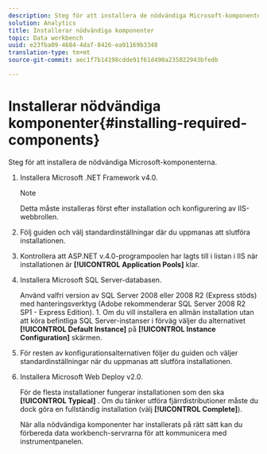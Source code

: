 ```yaml
---
description: Steg för att installera de nödvändiga Microsoft-komponenterna.
solution: Analytics
title: Installerar nödvändiga komponenter
topic: Data workbench
uuid: e23fba09-4684-4daf-8426-ea91169b3348
translation-type: tm+mt
source-git-commit: aec1f7b14198cdde91f61d490a235022943bfedb

---
```



# Installerar nödvändiga komponenter{#installing-required-components}

Steg för att installera de nödvändiga Microsoft-komponenterna.

1. Installera Microsoft .NET Framework v4.0.

   >[!NOTE]
   >
   >Detta måste installeras först efter installation och konfigurering av IIS-webbrollen.

1. Följ guiden och välj standardinställningar där du uppmanas att slutföra installationen.
1. Kontrollera att ASP.NET v.4.0-programpoolen har lagts till i listan i IIS när installationen är **[!UICONTROL Application Pools]** klar.
1. Installera Microsoft SQL Server-databasen.

   Använd valfri version av SQL Server 2008 eller 2008 R2 (Express stöds) med hanteringsverktyg (Adobe rekommenderar SQL Server 2008 R2 SP1 - Express Edition). 1. Om du vill installera en allmän installation utan att köra befintliga SQL Server-instanser i förväg väljer du alternativet **[!UICONTROL Default Instance]** på **[!UICONTROL Instance Configuration]** skärmen.
1. För resten av konfigurationsalternativen följer du guiden och väljer standardinställningar när du uppmanas att slutföra installationen.
1. Installera Microsoft Web Deploy v2.0.

   För de flesta installationer fungerar installationen som den ska **[!UICONTROL Typical]** . Om du tänker utföra fjärrdistributioner måste du dock göra en fullständig installation (välj **[!UICONTROL Complete]**).

   När alla nödvändiga komponenter har installerats på rätt sätt kan du förbereda data workbench-servrarna för att kommunicera med instrumentpanelen.
